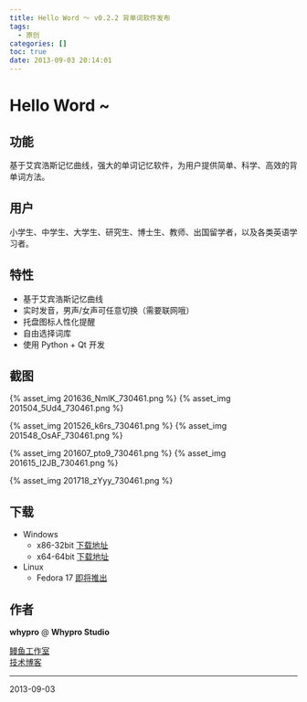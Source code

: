 ```yaml
---
title: Hello Word ～ v0.2.2 背单词软件发布
tags:
  - 原创
categories: []
toc: true
date: 2013-09-03 20:14:01
---
```


# Hello Word ~ #

## 功能 ##
基于艾宾浩斯记忆曲线，强大的单词记忆软件，为用户提供简单、科学、高效的背单词方法。

## 用户 ##
小学生、中学生、大学生、研究生、博士生、教师、出国留学者，以及各类英语学习者。

## 特性 ##
* 基于艾宾浩斯记忆曲线
* 实时发音，男声/女声可任意切换（需要联网哦）
* 托盘图标人性化提醒
* 自由选择词库
* 使用 Python + Qt 开发

## 截图 ##

{% asset_img 201636_NmlK_730461.png %}
{% asset_img 201504_5Ud4_730461.png %}

{% asset_img 201526_k6rs_730461.png %}
{% asset_img 201548_OsAF_730461.png %}

{% asset_img 201607_pto9_730461.png %}
{% asset_img 201615_I2JB_730461.png %}

{% asset_img 201718_zYyy_730461.png %}

## 下载 ##
* Windows
    * x86-32bit  [下载地址][8]
    * x64-64bit  [下载地址][9]
* Linux
	* Fedora 17  [即将推出][10]

## 作者 ##
**whypro** @ **Whypro Studio**


[鳗鱼工作室][11]  
[技术博客][12]

---
2013-09-03

  [8]: https://sourceforge.net/projects/hello-word-python/files/build/0.2.2/helloword-0.2.2-x86.rar/download
  [9]: https://sourceforge.net/projects/hello-word-python/files/build/0.2.2/helloword-0.2.2-x64.rar/download
  [10]: #
  [11]: http://whypro.duapp.com
  [12]: http://my.oschina.net/apoptosis